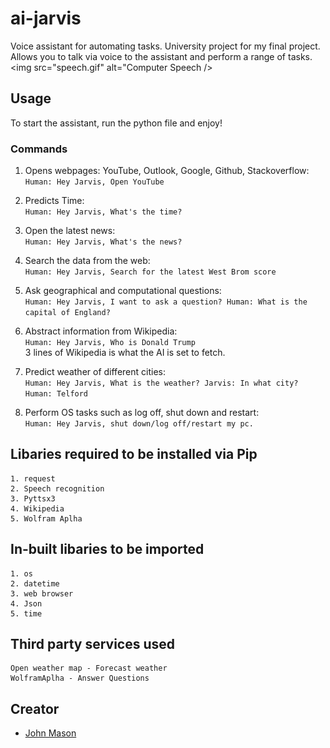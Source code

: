 # ai-jarvis
Voice assistant for automating tasks. University project for my final project.
Allows you to talk via voice to the assistant and perform a range of tasks.
<img src="speech.gif" alt="Computer Speech />
                           
## Usage
To start the assistant, run the python file and enjoy!

### Commands
1. Opens webpages: YouTube, Outlook, Google, Github, Stackoverflow:  
`Human: Hey Jarvis, Open YouTube`

2. Predicts Time:  
`Human: Hey Jarvis, What's the time?` 

3. Open the latest news:  
`Human: Hey Jarvis, What's the news?`

4. Search the data from the web:  
`Human: Hey Jarvis, Search for the latest West Brom score`

5. Ask geographical and computational questions:  
`Human: Hey Jarvis, I want to ask a question? Human: What is the capital of England?`

6. Abstract information from Wikipedia:  
`Human: Hey Jarvis, Who is Donald Trump`  
3 lines of Wikipedia is what the AI is set to fetch.

7. Predict weather of different cities:  
`Human: Hey Jarvis, What is the weather? Jarvis: In what city? Human: Telford`

8. Perform OS tasks such as log off, shut down and restart:  
`Human: Hey Jarvis, shut down/log off/restart my pc.`

## Libaries required to be installed via Pip
```
1. request  
2. Speech recognition  
3. Pyttsx3  
4. Wikipedia  
5. Wolfram Aplha
```

## In-built libaries to be imported
```
1. os
2. datetime
3. web browser
4. Json
5. time
```

## Third party services used
```
Open weather map - Forecast weather  
WolframAplha - Answer Questions
```

## Creator
- [John Mason](https://github.com/johnmason27)
